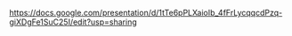 https://docs.google.com/presentation/d/1tTe6pPLXaioIb_4fFrLycqqcdPzq-giXDgFe1SuC25I/edit?usp=sharing
